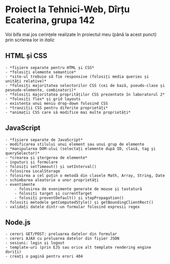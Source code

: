 # **Proiect la Tehnici-Web, Dîrțu Ecaterina, grupa 142**

Voi bifa mai jos cerințele realizate în proiectul meu (până la acest punct) prin scrierea lor in *italic*

## HTML și CSS

    - *fișiere separate pentru HTML și CSS*
    - *folosiți elemente semantice*
    - *site-ul trebuie să fie responsive (folosiți media queries și unități relative)*
    - *folosiți majoritatea selectorilor CSS (cei de bază, pseudo-clase și peseudo-elemente, combinatori)*
    - *folosiți majoritatea proprităților CSS prezentate în laboratorul 2*
    - *folosiți flex* și grid layouts
    - existența unui meniu drop-down folosind CSS
    - *tranziții CSS pentru diferite proprietăți*
    - *animații CSS care să modifice mai multe proprietăți*

## JavaScript

    - *fișiere separate de JavaScript*
    - modificarea stilului unui element sau unui grup de elemente
    - *manipularea DOM-ului (selectați elemente după ID, clasă, tag și querySelector)*
    - *crearea și ștergerea de elemente*
    - inputuri și formulare
    - folosiți setTimeout() și setInterval()
    - folosirea LocalStorage
    - folosirea a cel puțin o metodă din clasele Math, Array, String, Date
    - schimbarea aleatorie a unor proprietăți
    - eventimente
        - folosirea de evenimente generate de mouse și tastatură
        - folosiți target și currentTarget
        - folosiți preventDefault() și stopPropagation()
    - folosiți metodele getComputedStyle() și getBoundingClientRect()
    - validați datele dintr-un formular folosind expresii regex

## Node.js

    - cereri GET/POST: preluarea datelor din formular
    - cereri AJAX cu preluarea datelor din fișier JSON
    - sesiuni: login și logout
    - template-uri (prin EJS sau orice alt template rendering engine doriți)
    - creați o pagină pentru erori 404